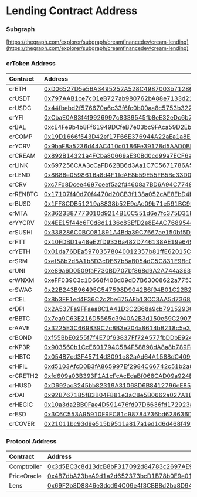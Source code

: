# Lending Contract Address

### Subgraph

[https://thegraph.com/explorer/subgraph/creamfinancedev/cream-lending](https://thegraph.com/explorer/subgraph/creamfinancedev/cream-lending)

### crToken Address

| Contract | Address |
| :--- | :--- |
| crETH | [0xD06527D5e56A3495252A528C4987003b712860eE](https://etherscan.io/address/0xD06527D5e56A3495252A528C4987003b712860eE) |
| crUSDT | [0x797AAB1ce7c01eB727ab980762bA88e7133d2157](https://etherscan.io/address/0x797AAB1ce7c01eB727ab980762bA88e7133d2157) |
| crUSDC | [0x44fbebd2f576670a6c33f6fc0b00aa8c5753b322](https://etherscan.io/address/0x44fbebd2f576670a6c33f6fc0b00aa8c5753b322) |
| crYFI | [0xCbaE0A83f4f9926997c8339545fb8eE32eDc6b76](https://etherscan.io/address/0xCbaE0A83f4f9926997c8339545fb8eE32eDc6b76) |
| crBAL | [0xcE4Fe9b4b8Ff61949DCfeB7e03bc9FAca59D2Eb3](https://etherscan.io/address/0xcE4Fe9b4b8Ff61949DCfeB7e03bc9FAca59D2Eb3) |
| crCOMP | [0x19D1666f543D42ef17F66E376944A22aEa1a8E46](https://etherscan.io/address/0x19D1666f543D42ef17F66E376944A22aEa1a8E46) |
| crYCRV | [0x9baF8a5236d44AC410c0186Fe39178d5AAD0Bb87](https://etherscan.io/address/0x9baF8a5236d44AC410c0186Fe39178d5AAD0Bb87) |
| crCREAM | [0x892B14321a4FCba80669aE30Bd0cd99a7ECF6aC0](https://etherscan.io/address/0x892B14321a4FCba80669aE30Bd0cd99a7ECF6aC0) |
| crLINK | [0x697256CAA3cCaFD62BB6d3Aa1C7C5671786A5fD9](https://etherscan.io/address/0x697256CAA3cCaFD62BB6d3Aa1C7C5671786A5fD9) |
| crLEND | [0x8B86e0598616a8d4F1fdAE8b59E55FB5Bc33D0d6](https://etherscan.io/address/0x8B86e0598616a8d4F1fdAE8b59E55FB5Bc33D0d6) |
| crCRV | [0xc7Fd8Dcee4697ceef5a2fd4608a7BD6A94C77480](https://etherscan.io/address/0xc7Fd8Dcee4697ceef5a2fd4608a7BD6A94C77480) |
| crRENBTC | [0x17107f40d70f4470d20CB3f138a052cAE8EbD4bE](https://etherscan.io/address/0x17107f40d70f4470d20CB3f138a052cAE8EbD4bE) |
| crBUSD | [0x1FF8CDB51219a8838b52E9cAc09b71e591BC998e](https://etherscan.io/address/0x1FF8CDB51219a8838b52E9cAc09b71e591BC998e) |
| crMTA | [0x3623387773010d9214B10C551d6e7fc375D31F58](https://etherscan.io/address/0x3623387773010d9214b10c551d6e7fc375d31f58) |
| crYYCRV | [0x4EE15f44c6F0d8d1136c83EfD2e8E4AC768954c6](https://etherscan.io/address/0x4EE15f44c6F0d8d1136c83EfD2e8E4AC768954c6) |
| crSUSHI | [0x338286C0BC081891A4Bda39C7667ae150bf5D206](https://etherscan.io/address/0x338286C0BC081891A4Bda39C7667ae150bf5D206) |
| crFTT | [0x10FDBD1e48eE2fD9336a482D746138AE19e649Db](https://etherscan.io/address/0x10FDBD1e48eE2fD9336a482D746138AE19e649Db) |
| crYETH | [0x01da76DEa59703578040012357b81ffE62015C2d](https://etherscan.io/address/0x01da76DEa59703578040012357b81ffE62015C2d) |
| crSRM | [0xef58b2d5A1b8D3cDE67b8aB054dC5C831E9Bc025](https://etherscan.io/address/0xef58b2d5A1b8D3cDE67b8aB054dC5C831E9Bc025) |
| crUNI | [0xe89a6D0509faF730BD707bf868d9A2A744a363C7](https://etherscan.io/address/0xe89a6D0509faF730BD707bf868d9A2A744a363C7) |
| crWNXM | [0xeFF039C3c1D668f408d09dD7B63008622a77532C](https://etherscan.io/address/0xeff039c3c1d668f408d09dd7b63008622a77532c) |
| crSWAG | [0x22B243B96495C547598D9042B6f94B01C22B2e9E](https://etherscan.io/address/0x22B243B96495C547598D9042B6f94B01C22B2e9E) |
| crCEL | [0x8b3FF1ed4F36C2c2be675AFb13CC3AA5d73685a5](https://etherscan.io/address/0x8b3ff1ed4f36c2c2be675afb13cc3aa5d73685a5) |
| crDPI | [0x2A537Fa9FFaea8C1A41D3C2B68a9cb791529366D](https://etherscan.io/address/0x2A537Fa9FFaea8C1A41D3C2B68a9cb791529366D) |
| crBBTC | [0x7ea9C63E216D5565c3940A2B3d150e59C2907Db3](https://etherscan.io/address/0x7ea9c63e216d5565c3940a2b3d150e59c2907db3) |
| crAAVE | [0x3225E3C669B39C7c8B3e204a8614bB218c5e31BC](https://etherscan.io/address/0x3225E3C669B39C7c8B3e204a8614bB218c5e31BC) |
| crBOND | [0xf55BbE0255f7f4E70f63837Ff72A577fbDDbE924](https://etherscan.io/address/0xf55BbE0255f7f4E70f63837Ff72A577fbDDbE924) |
| crKP3R | [0x903560b1CcE601794C584F58898dA8a8b789Fc5d](https://etherscan.io/address/0x903560b1CcE601794C584F58898dA8a8b789Fc5d) |
| crHBTC | [0x054B7ed3F45714d3091e82aAd64A1588dC4096Ed](https://etherscan.io/address/0x054b7ed3f45714d3091e82aad64a1588dc4096ed) |
| crHFIL | [0xd5103AfcD0B3fA865997Ef2984C66742c51b2a8b](https://etherscan.io/address/0xd5103afcd0b3fa865997ef2984c66742c51b2a8b) |
| crCRETH2 | [0xfd609a03B393F1A1cFcAcEdaBf068CAD09a924E2](https://etherscan.io/address/0xfd609a03b393f1a1cfcacedabf068cad09a924e2) |
| crHUSD | [0xD692ac3245bb82319A31068D6B8412796eE85d2c](https://etherscan.io/address/0xD692ac3245bb82319A31068D6B8412796eE85d2c) |
| crDAI | [0x92B767185fB3B04F881e3aC8e5B0662a027A1D9f](https://etherscan.io/address/0x92b767185fb3b04f881e3ac8e5b0662a027a1d9f) |
| crHEGIC | [0x10a3da2BB0Fae4D591476fd97D6636fd172923a8](https://etherscan.io/address/0x10a3da2bb0fae4d591476fd97d6636fd172923a8) |
| crESD | [0x3C6C553A95910F9FC81c98784736bd628636D296](https://etherscan.io/address/0x3c6c553a95910f9fc81c98784736bd628636d296) |
| crCOVER | [0x21011bc93d9e515b9511a817a1ed1d6d468f49fc](https://etherscan.io/address/0x21011bc93d9e515b9511a817a1ed1d6d468f49fc) |

### Protocol Address

| Contract | Address |
| :--- | :--- |
| Comptroller | [0x3d5BC3c8d13dcB8bF317092d84783c2697AE9258](https://etherscan.io/address/0x3d5BC3c8d13dcB8bF317092d84783c2697AE9258) |
| PriceOracle | [0x4B7dbA23beA9d1a2d652373bcD1B78b0E9e0188a](https://etherscan.io/address/0x4B7dbA23beA9d1a2d652373bcD1B78b0E9e0188a) |
| Lens | [0x69F2b8D8846e3dcd94C09e4f3CBB8d2ba8D9423f](https://etherscan.io/address/0x69F2b8D8846e3dcd94C09e4f3CBB8d2ba8D9423f) |

